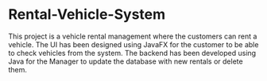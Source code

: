 # Rental-Vehicle-System
This project is a vehicle rental management where the customers can rent a vehicle. The UI has been designed using JavaFX for the customer to be able to check vehicles from the system. The backend has been developed using Java for the Manager to update the database with new rentals or delete them.
